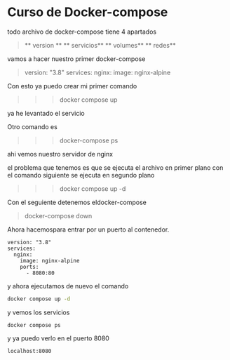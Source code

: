 # Curso de Docker-compose

todo archivo de docker-compose tiene 4 apartados

>** version **
>** servicios**
>** volumes**
>** redes**

vamos a hacer nuestro primer docker-compose

>version: "3.8"
>services: 
>  nginx:
>    image: nginx-alpine
    
   
Con esto ya puedo crear mi primer comando

>>> docker compose up

ya he levantado el servicio

Otro comando es
>>> docker-compose ps
>>> 
ahi vemos nuestro servidor de nginx

el problema que tenemos es que se ejecuta el archivo en primer plano
con el comando siguiente se ejecuta en segundo plano

>>> docker compose up -d
>>> 
Con el seguiente detenemos eldocker-compose

> docker-compose down
> 

Ahora hacemospara entrar por un puerto al contenedor.

```
version: "3.8"
services: 
  nginx:
    image: nginx-alpine
    ports:
      - 8080:80
```
y ahora ejecutamos de nuevo el comando
```bash
docker compose up -d
```
y vemos los servicios
```
docker compose ps
```

y ya puedo verlo en el puerto 8080
```
localhost:8080
```


